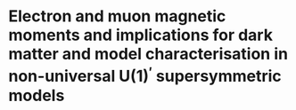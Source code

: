 # Electron and muon magnetic moments and implications for dark matter and model characterisation in non-universal U(1)$^\prime$ supersymmetric models
